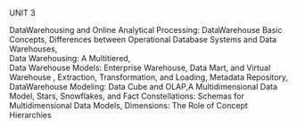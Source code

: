 UNIT 3 

DataWarehousing and Online Analytical Processing: 
DataWarehouse Basic Concepts, Differences between Operational Database Systems and Data Warehouses,  
Data Warehousing: A Multitiered,  
Data Warehouse Models: 
Enterprise Warehouse, Data Mart, and Virtual Warehouse , Extraction, Transformation, and Loading, Metadata 
Repository, 
DataWarehouse Modeling: Data Cube and OLAP,A Multidimensional Data Model,
 Stars, Snowflakes, and Fact Constellations: Schemas for Multidimensional Data Models,
 Dimensions: The Role of Concept Hierarchies 